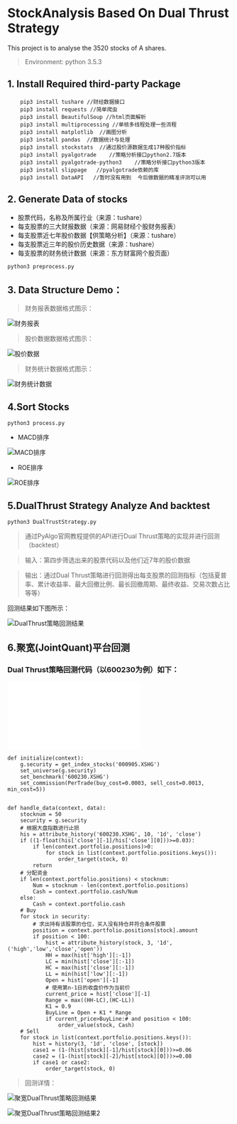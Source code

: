 # StockAnalysis Based On Dual Thrust Strategy
This project is to analyse the 3520 stocks of A shares.

> Environment: python 3.5.3

## 1. Install Required third-party Package
```commandline
    pip3 install tushare //财经数据接口
    pip3 install requests //简单爬虫
    pip3 install BeautifulSoup //html页面解析
    pip3 install multiprocessing //单核多线程处理一些流程
    pip3 install matplotlib  //画图分析
    pip3 install pandas  //数据统计与处理
    pip3 install stockstats  //通过股价源数据生成17种股价指标
    pip3 install pyalgotrade    //策略分析接口python2.7版本
    pip3 install pyalgotrade-python3    //策略分析接口python3版本
    pip3 install slippage   //pyalgotrade依赖的库
    pip3 install DataAPI   //暂时没有用到  今后做数据的精准评测可以用
```

## 2. Generate Data of stocks
- 股票代码，名称及所属行业（来源：tushare）
- 每支股票的三大财报数据（来源：网易财经个股财务报表）
- 每支股票近七年股价数据【供策略分析】（来源：tushare）
- 每支股票近三年的股价历史数据（来源：tushare）
- 每支股票的财务统计数据（来源：东方财富网个股页面）

```commandline
python3 preprocess.py
```
## 3. Data Structure Demo：
> 财务报表数据格式图示：

![财务报表](img/财务报表数据格式图示.png)

> 股价数据数据格式图示：

![股价数据](img/股价数据格式图示.png)

> 财务统计数据格式图示：

![财务统计数据](img/财务统计数据格式图示.png)

## 4.Sort Stocks

```commandline
python3 process.py
```

- MACD排序

![MACD排序](img/MACD排序图示.png)

- ROE排序

![ROE排序](img/ROE排序图示.png)

## 5.DualThrust Strategy Analyze And backtest

```commandline
python3 DualTrustStrategy.py
```

> 通过PyAlgo官网教程提供的API进行Dual Thrust策略的实现并进行回测（backtest）

> 输入：第四步筛选出来的股票代码以及他们近7年的股价数据

> 输出：通过Dual Thrust策略进行回测得出每支股票的回测指标（包括夏普率、累计收益率、最大回撤比例、最长回撤周期、最终收益、交易次数占比等等）

回测结果如下图所示：

![DualThrust策略回测结果](img/DualThrust策略下资产组合收益图.png)


## 6.聚宽(JointQuant)平台回测

### Dual Thrust策略回测代码（以600230为例）如下：
![聚宽DualThrust策略回测代码](./JointQuantCode.py)

```commandline
def initialize(context):
    g.security = get_index_stocks('000905.XSHG')
    set_universe(g.security)
    set_benchmark('600230.XSHG')
    set_commission(PerTrade(buy_cost=0.0003, sell_cost=0.0013, min_cost=5))
    
    
def handle_data(context, data):
    stocknum = 50
    security = g.security
    # 根据大盘指数进行止损
    his = attribute_history('600230.XSHG', 10, '1d', 'close')
    if ((1-float(his['close'][-1]/his['close'][0]))>=0.03):
        if len(context.portfolio.positions)>0:
            for stock in list(context.portfolio.positions.keys()):
                order_target(stock, 0)
        return
    # 分配资金
    if len(context.portfolio.positions) < stocknum:
        Num = stocknum - len(context.portfolio.positions)
        Cash = context.portfolio.cash/Num
    else:
        Cash = context.portfolio.cash
    # Buy
    for stock in security:
        # 求出持有该股票的仓位，买入没有持仓并符合条件股票
        position = context.portfolio.positions[stock].amount
        if position < 100:
            hist = attribute_history(stock, 3, '1d', ('high','low','close','open'))
            HH = max(hist['high'][:-1])
            LC = min(hist['close'][:-1])
            HC = max(hist['close'][:-1])
            LL = min(hist['low'][:-1])
            Open = hist['open'][-1]
            # 使用第n-1日的收盘价作为当前价
            current_price = hist['close'][-1]
            Range = max((HH-LC),(HC-LL))
            K1 = 0.9
            BuyLine = Open + K1 * Range
            if current_price>BuyLine:# and position < 100:
                order_value(stock, Cash)
    # Sell
    for stock in list(context.portfolio.positions.keys()):
        hist = history(3, '1d', 'close', [stock])
        case1 = (1-(hist[stock][-1]/hist[stock][0]))>=0.06
        case2 = (1-(hist[stock][-2]/hist[stock][0]))>=0.08
        if case1 or case2:
            order_target(stock, 0)

```

> 回测详情：


![聚宽DualThrust策略回测结果](img/聚宽DualThrust策略回测结果.png)


![聚宽DualThrust策略回测结果2](img/聚宽DualThrust策略回测结果2.png)